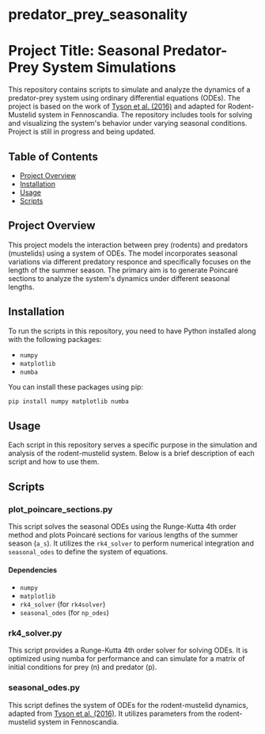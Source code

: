 # predator_prey_seasonality
# Project Title: Seasonal Predator-Prey System Simulations

This repository contains scripts to simulate and analyze the dynamics of a predator-prey system using ordinary differential equations (ODEs). The project is based on the work of [Tyson et al. (2016)](https://doi.org/10.1086/688665) and adapted for Rodent-Mustelid system in Fennoscandia. The repository includes tools for solving and visualizing the system's behavior under varying seasonal conditions. Project is still in progress and being updated.

## Table of Contents

- [Project Overview](#project-overview)
- [Installation](#installation)
- [Usage](#usage)
- [Scripts](#scripts)


## Project Overview

This project models the interaction between prey (rodents) and predators (mustelids) using a system of ODEs. The model incorporates seasonal variations via different predatory responce and specifically focuses on the length of the summer season. The primary aim is to generate Poincaré sections to analyze the system's dynamics under different seasonal lengths.

## Installation

To run the scripts in this repository, you need to have Python installed along with the following packages:

- `numpy`
- `matplotlib`
- `numba`

You can install these packages using pip:

```bash
pip install numpy matplotlib numba
```

## Usage

Each script in this repository serves a specific purpose in the simulation and analysis of the rodent-mustelid system. Below is a brief description of each script and how to use them.

## Scripts

### plot_poincare_sections.py

This script solves the seasonal ODEs using the Runge-Kutta 4th order method and plots Poincaré sections for various lengths of the summer season (`a_s`). It utilizes the `rk4_solver` to perform numerical integration and `seasonal_odes` to define the system of equations.

#### Dependencies

- `numpy`
- `matplotlib`
- `rk4_solver` (for `rk4solver`)
- `seasonal_odes` (for `np_odes`)

### rk4_solver.py
This script provides a Runge-Kutta 4th order solver for solving ODEs. It is optimized using numba for performance and can simulate for a matrix of initial conditions for prey (n) and predator (p).

### seasonal_odes.py
This script defines the system of ODEs for the rodent-mustelid dynamics, adapted from [Tyson et al. (2016)](https://doi.org/10.1086/688665). It utilizes parameters from the rodent-mustelid system in Fennoscandia.



